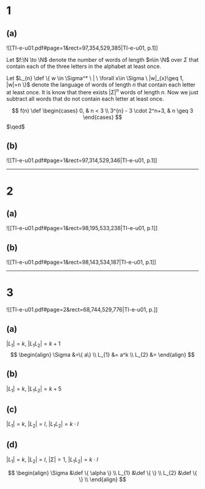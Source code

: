 # 1
## (a)
![[TI-e-u01.pdf#page=1&rect=97,354,529,385|TI-e-u01, p.1]]

Let $f:\N \to \N$ denote the number of words of length $n\in \N$ over $\Sigma$ that contain each of the three letters in the alphabet at least once.

Let $L_{n} \def \{ w \in \Sigma^* \ | \ \forall x\in \Sigma \ |w|_{x}\geq 1, |w|=n \}$ denote the language of words of length $n$ that contain each letter at least once. It is know that there exists  $|\Sigma|^n$ words of length $n$. Now we just subtract all words that do not contain each letter at least once.

$$
f(n) \def \begin{cases}
0, & n < 3 \\
3^{n} - 3 \cdot 2^n+3, & n \geq 3
\end{cases}
$$
$\qed$


## (b)
![[TI-e-u01.pdf#page=1&rect=97,314,529,346|TI-e-u01, p.1]]

___

# 2
## (a)
![[TI-e-u01.pdf#page=1&rect=98,195,533,238|TI-e-u01, p.1]]


## (b)
![[TI-e-u01.pdf#page=1&rect=98,143,534,187|TI-e-u01, p.1]]


___

# 3
![[TI-e-u01.pdf#page=2&rect=68,744,529,776|TI-e-u01, p.]]

## (a)
$|L_{1}|=k,\ |L_{1}L_{2}|=k+1$
$$
\begin{align}
\Sigma &=\{ a\}  \\
L_{1} &= a^k \\
L_{2} &= 
\end{align}
$$

## (b)
$|L_{1}|=k,\ |L_{1}L_{2}|=k+5$

## (c)
$|L_{1}|=k,\ |L_{2}|=l,\ |L_{1}L_{2}|=k\cdot l$

## (d)
$|L_{1}|=k,\ |L_{2}|=l,\ |\Sigma|=1,\ |L_{1}L_{2}|=k\cdot l$

$$
\begin{align}
\Sigma &\def \{ \alpha \} \\
L_{1} &\def \{  \} \\
L_{2} &\def \{ \} \\
\end{align}
$$

